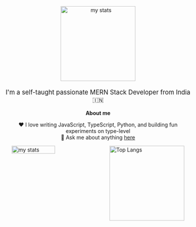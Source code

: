 <div style="text-align: center; margin-bottom: 20px;">
  <img alt="my stats" width="200" src="https://github.com/user-attachments/assets/fb38af8d-4b14-4964-971e-b3d98910fc4a" />
</div>

<p dir="auto" style="text-align: center; font-size: 1.2em;">
  I'm a self-taught passionate MERN Stack Developer from India 🇮🇳
</p>
<p dir="auto" style="text-align: center; font-weight: bold;">
  <strong>About me</strong>
</p>
<ul style="list-style: none; padding: 0; text-align: center;">
  <li>❤️ I love writing JavaScript, TypeScript, Python, and building fun experiments on type-level</li>
  <li>💬 Ask me about anything <a href="https://github.com/deepak14ri/deepak14ri/issues">here</a></li>
</ul>

<div style="display: flex; justify-content: center; gap: 20px;">
  <img alt="my stats" width="48%" src="https://github-readme-stats.vercel.app/api?username=deepak14ri&show_icons=true&theme=radical" />
  <img alt="Top Langs" src="https://quickchart.io/chart?c=%7Btype%3A'doughnut'%2Cdata%3A%7Blabels%3A%5B'JavaScript'%2C'HTML'%2C'CSS'%2C'Python'%5D%2Cdatasets%3A%5B%7Bdata%3A%5B50%2C25%2C15%2C10%5D%7D%5D%7D%7D&width=200&height=200" style="width: 200px; height: 200px;" />
</div>
